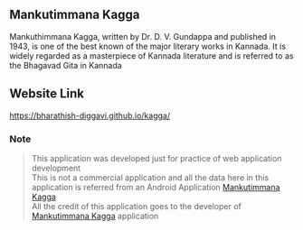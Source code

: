 ## Mankutimmana Kagga
 Mankuthimmana Kagga, written by Dr. D. V. Gundappa and published in 1943, is one of the best known of the major literary works in Kannada. It is widely regarded as a masterpiece of Kannada literature and is referred to as the Bhagavad Gita in Kannada

## Website Link
https://bharathish-diggavi.github.io/kagga/

### Note
> This application was developed just for practice of web application development  
> This is not a commercial application and all the data here in this application is referred from an Android Application [Mankutimmana Kagga](https://play.google.com/store/apps/details?id=com.halagebalapa.mankutimma&hl=en_IN)  
> All the credit of this application goes to the developer of [Mankutimmana Kagga](https://play.google.com/store/apps/details?id=com.halagebalapa.mankutimma&hl=en_IN) application


